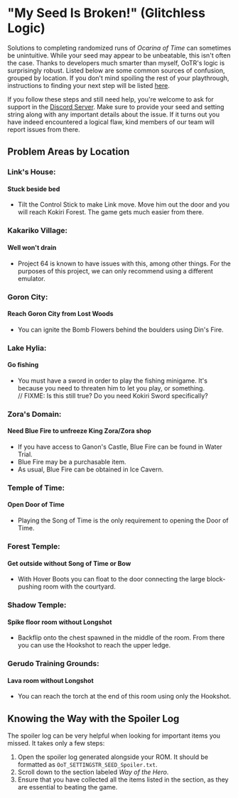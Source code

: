 # "My Seed Is Broken!" (Glitchless Logic)
Solutions to completing randomized runs of _Ocarina of Time_ can sometimes be unintuitive. While your seed may appear to be unbeatable, this isn't often the case. Thanks to developers much smarter than myself, OoTR's logic is surprisingly robust. Listed below are some common sources of confusion, grouped by location. If you don't mind spoiling the rest of your playthrough, instructions to finding your next step will be listed [here](#knowing-the-way-with-the-spoiler-log).

If you follow these steps and still need help, you're welcome to ask for support in the [Discord Server](https://discord.gg/3VJPQNK). Make sure to provide your seed and setting string along with any important details about the issue. If it turns out you have indeed encountered a logical flaw, kind members of our team will report issues from there.

## Problem Areas by Location

### Link's House:
#### Stuck beside bed
* Tilt the Control Stick to make Link move. Move him out the door and you will reach Kokiri Forest. The game gets much easier from there.

### Kakariko Village:
#### Well won't drain
* Project 64 is known to have issues with this, among other things. For the purposes of this project, we can only recommend using a different emulator.

### Goron City:
#### Reach Goron City from Lost Woods
* You can ignite the Bomb Flowers behind the boulders using Din's Fire.

### Lake Hylia:
#### Go fishing
* You must have a sword in order to play the fishing minigame. It's because you need to threaten him to let you play, or something.  
// FIXME: Is this still true? Do you need Kokiri Sword specifically?

### Zora's Domain:
#### Need Blue Fire to unfreeze King Zora/Zora shop
* If you have access to Ganon's Castle, Blue Fire can be found in Water Trial.  
* Blue Fire may be a purchasable item.
* As usual, Blue Fire can be obtained in Ice Cavern.

### Temple of Time:
#### Open Door of Time
* Playing the Song of Time is the only requirement to opening the Door of Time.

### Forest Temple:
#### Get outside without Song of Time or Bow
* With Hover Boots you can float to the door connecting the large block-pushing room with the courtyard.

### Shadow Temple:
#### Spike floor room without Longshot
* Backflip onto the chest spawned in the middle of the room. From there you can use the Hookshot to reach the upper ledge.

### Gerudo Training Grounds:
#### Lava room without Longshot
* You can reach the torch at the end of this room using only the Hookshot.

## Knowing the Way with the Spoiler Log
The spoiler log can be very helpful when looking for important items you missed. It takes only a few steps:
1. Open the spoiler log generated alongside your ROM. It should be formatted as `OoT_SETTINGSTR_SEED_Spoiler.txt`.
2. Scroll down to the section labeled _Way of the Hero_.
3. Ensure that you have collected all the items listed in the section, as they are essential to beating the game.
